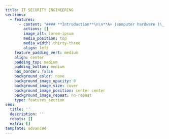 ```yaml
---
title: IT SECURITY ENGINEERING
sections:
  - features:
      - content: "#### **Introduction**\n\n**A+ (computer hardware )\_ - Duration :10h**\n\n**Introduction\nabout Computer** : (Introduction of System\noverview, Introduction to Processors, Memory Interfacing, Interfacing I/O\nDevices, Interfacing Data Converters, Display Interface, Serial I/O, and Data\nCommunication, Higher level Processors)\r\n\n**Introduction\nto PC Architecture :** ( Study of PC-AT/ATX\nThe system, Pentium, Core, Core 2 Cord, Core 2 Duo, I3, I5, I7 Processor Basics of\nProcessor and CPU Block Diagram of Computer and Computer Generation\nMotherboards, Chipset and Controllers, BIOS and the Boot Process, Computer\nMemory)\r\n\n\n\n\n**InternalComponents IDE and SATA Devices**:( Hard\nDisk Drive and CD/DVDs Drives, SCSI Devices, Floppy Disk, Zip Drive, Backup\nDrive, Expansion Cards- LAN Card, IDE Card, VGA and SVGA Cards, Sound Card,\nInterface Cards, I/O cards, Video Cards, USB Card, Fire-Wire Cards, Internal\nPorts, Cables, and Connector Types.)\r\n\n\n\n\n\n**N+(computerNetworking) –Duration :10h**\r\n\n\n**Overview of Networking:** ( Introduction to\nnetworks and networking, LAN, VLAN, CAN, MAN, WAN, Internet, and Intranet, etc.\nUses and benefits of Network, Server-client based network, peer-to-peer\nnetworks.)\r\n\n**Network Hardware and Components** :(Concept of Server,\nclient, node, segment, backbone, host, etc. Analog and Digital transmission,\nNetwork Interface Card, Crimping tools and Color standards for Straight\ncrimping and Cross crimping Functions of NIC, Repeaters, Hub, Switches,\nRouters, Bridges, Router, etc.)\n\n\n\n**Transmission Media and Topologies Media types:** (STP cable, UTP cable,\nCoaxial cable, Fiber cable, Baseband, and Broadband transmission, Cables and\nConnectors, Physical and logical topologies, Bus, Star, Ring, and Mesh\ntopologies)\r\n\n**Protocols and TCP/IP and Sub-netting** :( HTTP, FTP, and other\nDifferent types of protocols, OSI Model, Media Access Method, DNS services,\nDHCP services, Introduction about TCP/IP and Sub-nettings, configuring IP\naddress and sub nettings)\n\n\r\n\n\n\n\n**MCSA (Microsoft Certified Solutions Associate)**\r**Duration**\n\n\n\n **Installing and Configuring Windows :**\r\n\nvInstall servers\r\n\nvConfigure servers\r\n\nvConfigure local storage\r\n\nvConfigure server roles and features\r\n\nvCreate and configure virtual networks\r\n\nvDeploy and configure Dynamic Host Configuration Protocol\n(DHCP) service\r\n\nvDeploy and configure DNS service\r\n\nvInstall domain controllers\r\n\nvCreate and manage Active Directory users and computers\r\n\nvCreate and manage Active Directory groups and\norganizational units (OUs)\r\n\nCreate and manage Group Policy\n\n**Linux server administrator - Duration :15 H\r**\n\n**Designing and configuring a Linux server :\r**\n\nvThe roles of an administrator\r\n\nvOpen–source licensing\r\n\nvAcquiring your Linux distribution\r\n\nvStructuring the file system\r\n\nvSelecting software packages\r\n\nvThe /etc configuration hierarchy\r\n\nvBasic Commands\r\n\nvUser & Group management\n\n\r\n\n\n**CEH Certification Syllabus\_ -Duration :50 H**\r\n\nvIntroduction to Ethical Hacking\r\n\nvFoot printing and Reconnaissance\r\n\nvSystem Hacking\r\n\nvMalware Threats\r\n\nvScanning Networks\r\n\nvEnumeration\r\n\nvDenial of Service\r\n\nvSession Hijacking\r\n\nvSniffing\r\n\nvSocial Engineering\n\nvHacking Web servers\r\n\nvHacking Web Applications\r\n\nvHacking Mobile Platforms\r\n\nvEvading IDS, Firewalls, and Honeypots\r\n\nvSQL Injection\r\n\nvHacking Wireless Networks\r\n\nvCloud Computing\r\n\nvCryptography\r\n\n\n\n\n\n\n\n\r\n\n\n\n\n\n\n\n\n\n\n\n\n\n\n\n\n\n\n\n\n\n\r\n\n\n\n\n\n\n\n\n\n\n\r"
        actions: []
        image_alt: lorem-ipsum
        media_position: top
        media_width: thirty-three
        align: left
    feature_padding_vert: medium
    align: center
    padding_top: medium
    padding_bottom: medium
    has_border: false
    background_color: none
    background_image_opacity: 0
    background_image_size: cover
    background_image_position: center center
    background_image_repeat: no-repeat
    type: features_section
seo:
  title: ''
  description: ''
  robots: []
  extra: []
template: advanced
---
```

